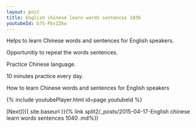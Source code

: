 ```yaml
---
layout: post
title: English chinese learn words sentences 1036 
youtubeId: b7S-FbcZZko
---
```

 
 
Helps to learn Chinese words and sentences for English speakers.

Opportunitiy to repeat the words sentences. 

Practice Chinese language. 
 
10 minutes practice every day. 
 
How to learn Chinese words and sentences for English speakers 
 
{% include youtubePlayer.html id=page.youtubeId %}
 
 
[Next]({{ site.baseurl }}{% link  split2/_posts/2015-04-17-English chinese learn words sentences 1040 .md%})
 
